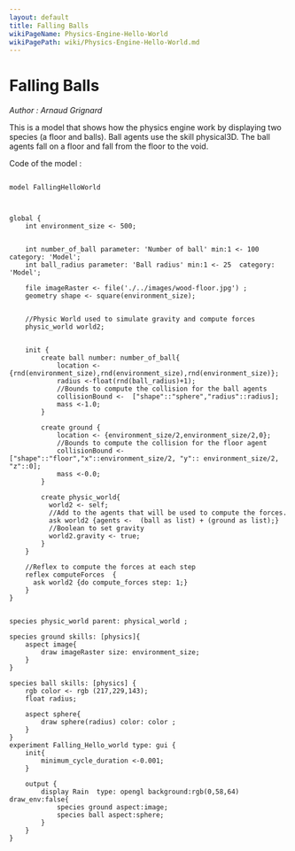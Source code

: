 ```yaml
---
layout: default
title: Falling Balls
wikiPageName: Physics-Engine-Hello-World
wikiPagePath: wiki/Physics-Engine-Hello-World.md
---
```


[//]: # (keyword|skill_physics)
[//]: # (keyword|concept_physics_engine)
[//]: # (keyword|concept_skill)
[//]: # (keyword|concept_spatial_computation)
[//]: # (keyword|concept_3d)
# Falling Balls


_Author : Arnaud Grignard_

This is a model that shows how the physics engine work by displaying two species (a floor and balls). Ball agents use the skill physical3D. The ball agents fall on a floor and fall from the floor to the void. 


Code of the model : 

```

model FallingHelloWorld



global {
	int environment_size <- 500; 
 
	 
	int number_of_ball parameter: 'Number of ball' min:1 <- 100  category: 'Model'; 
	int ball_radius parameter: 'Ball radius' min:1 <- 25  category: 'Model'; 
	
	file imageRaster <- file('./../images/wood-floor.jpg') ;
	geometry shape <- square(environment_size);
	
	
	//Physic World used to simulate gravity and compute forces
	physic_world world2;
	
	
	init {
		create ball number: number_of_ball{
			location <-  {rnd(environment_size),rnd(environment_size),rnd(environment_size)};
            radius <-float(rnd(ball_radius)+1);
            //Bounds to compute the collision for the ball agents
			collisionBound <-  ["shape"::"sphere","radius"::radius];
			mass <-1.0;
		}
		
		create ground {
			location <- {environment_size/2,environment_size/2,0};
            //Bounds to compute the collision for the floor agent
			collisionBound <-  ["shape"::"floor","x"::environment_size/2, "y":: environment_size/2, "z"::0];
			mass <-0.0;
		}

		create physic_world{
		  world2 <- self;
		  //Add to the agents that will be used to compute the forces.
		  ask world2 {agents <-  (ball as list) + (ground as list);}
		  //Boolean to set gravity 	
		  world2.gravity <- true;
		}
	}
	
	//Reflex to compute the forces at each step
	reflex computeForces  {
	  ask world2 {do compute_forces step: 1;}
	} 			
} 


species physic_world parent: physical_world ;

species ground skills: [physics]{    	
	aspect image{
		draw imageRaster size: environment_size;
	}
}
 
species ball skills: [physics] {  
	rgb color <- rgb (217,229,143); 
	float radius;

	aspect sphere{
		draw sphere(radius) color: color ;
	}	
}
experiment Falling_Hello_world type: gui {
	init{
		minimum_cycle_duration <-0.001;
	}
	
	output {		
		display Rain  type: opengl background:rgb(0,58,64) draw_env:false{
			species ground aspect:image;
		    species ball aspect:sphere;			
		}
	}
}

```
